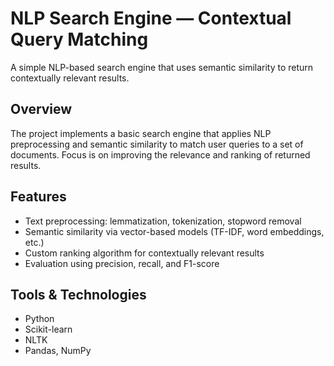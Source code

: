 # NLP Search Engine — Contextual Query Matching

A simple NLP-based search engine that uses semantic similarity to return contextually relevant results.

## Overview
The project implements a basic search engine that applies NLP preprocessing and semantic similarity to match user queries to a set of documents. Focus is on improving the relevance and ranking of returned results.

## Features
- Text preprocessing: lemmatization, tokenization, stopword removal
- Semantic similarity via vector-based models (TF-IDF, word embeddings, etc.)
- Custom ranking algorithm for contextually relevant results
- Evaluation using precision, recall, and F1-score

## Tools & Technologies
- Python
- Scikit-learn
- NLTK
- Pandas, NumPy
